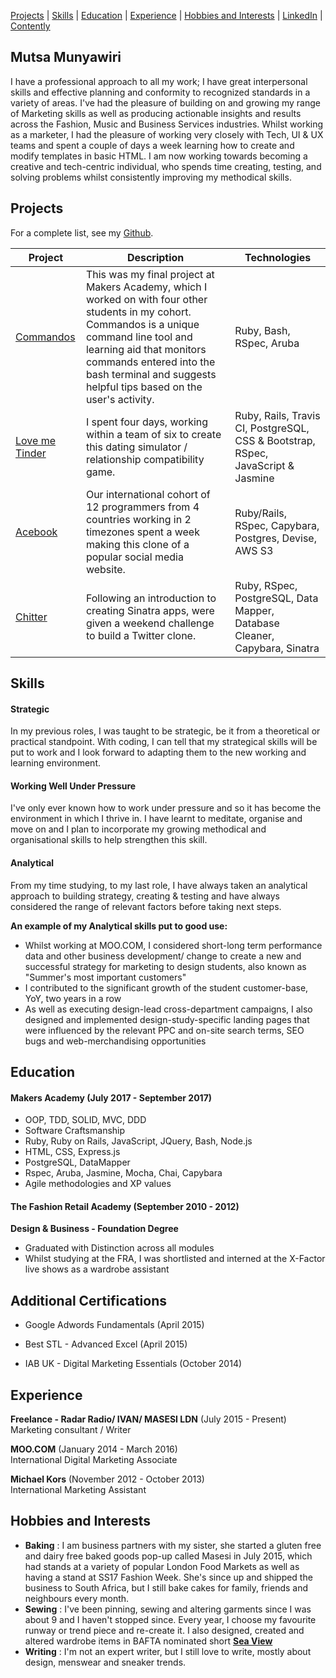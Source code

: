 
[Projects](#projects) | [Skills](#skills) | [Education](#education) | [Experience](#experience) | [Hobbies and Interests](#hobbies-and-interests) | [LinkedIn](http://www.linkedin.com/in/mutsa-munyawiri-44873362) | [Contently](http://mutsamunyawiri.contently.com)

## Mutsa Munyawiri

I have a professional approach to all my work; I have great interpersonal skills and effective planning and conformity to recognized standards in a variety of areas. I've had the pleasure of building on and growing my range of Marketing skills as well as producing actionable insights and results across the Fashion, Music and Business Services industries. Whilst working as a marketer, I had the pleasure of working very closely with Tech, UI & UX teams and spent a couple of days a week learning how to create and modify templates in basic HTML. I am now working towards becoming a creative and tech-centric individual, who spends time creating, testing, and solving problems whilst consistently improving my methodical skills.

## Projects

For a complete list, see my [Github](https://github.com/memunyawiri).

| Project   | Description | Technologies |
|---        |---         |---           |
| [Commandos](https://github.com/memunyawiri/commandos) | This was my final project at Makers Academy, which I worked on with four other students in my cohort. Commandos is a unique command line tool and learning aid that monitors commands entered into the bash terminal and suggests helpful tips based on the user's activity.| Ruby, Bash, RSpec, Aruba
| [Love me Tinder](https://github.com/memunyawiri/love-me-tinder) | I spent four days, working within a team of six to create this dating simulator / relationship compatibility game. | Ruby, Rails, Travis CI, PostgreSQL, CSS & Bootstrap, RSpec, JavaScript & Jasmine |
| [Acebook](https://github.com/memunyawiri/acebook-remote-july-2017) | Our international cohort of 12 programmers from 4 countries working in 2 timezones spent a week making this clone of a popular social media website.  | Ruby/Rails, RSpec, Capybara, Postgres, Devise, AWS S3 |
| [Chitter](https://github.com/memunyawiri/chitter-challenge) | Following an introduction to creating Sinatra apps, were given a weekend challenge to build a Twitter clone. | Ruby, RSpec, PostgreSQL, Data Mapper, Database Cleaner, Capybara, Sinatra|


## Skills

#### Strategic

In my previous roles, I was taught to be strategic, be it from a theoretical or practical standpoint. 
With coding, I can tell that my strategical skills will be put to work and I look forward to adapting them to the new working and learning environment.

#### Working Well Under Pressure

I've only ever known how to work under pressure and so it has become the environment in which I thrive in. 
I have learnt to meditate, organise and move on and I plan to incorporate my growing methodical and organisational skills to help strengthen this skill.

#### Analytical

From my time studying, to my last role, I have always taken an analytical approach to building strategy, creating & testing and have always considered the range of relevant factors before taking next steps.

**An example of my Analytical skills put to good use:**

- Whilst working at MOO.COM, I considered short-long term performance data and other business development/ change to create a new and successful strategy for marketing to design students, also known as "Summer's most important customers"
- I contributed to the significant growth of the student customer-base, YoY, two years in a row
- As well as executing design-lead cross-department campaigns, I also designed and implemented design-study-specific landing pages that were influenced by the relevant PPC and on-site search terms, SEO bugs and web-merchandising opportunities


## Education

#### Makers Academy (July 2017 - September 2017)

- OOP, TDD, SOLID, MVC, DDD
- Software Craftsmanship
- Ruby, Ruby on Rails, JavaScript, JQuery, Bash, Node.js
- HTML, CSS, Express.js
- PostgreSQL, DataMapper
- Rspec, Aruba, Jasmine, Mocha, Chai, Capybara
- Agile methodologies and XP values

#### The Fashion Retail Academy (September 2010 - 2012)

**Design & Business - Foundation Degree**
- Graduated with Distinction across all modules
- Whilst studying at the FRA, I was shortlisted and interned at the X-Factor live shows as a wardrobe assistant

## Additional Certifications

- Google Adwords Fundamentals (April 2015)

- Best STL - Advanced Excel (April 2015)

- IAB UK - Digital Marketing Essentials (October 2014)

## Experience

**Freelance - Radar Radio/ IVAN/ MASESI LDN** (July 2015 - Present)    
Marketing consultant / Writer

**MOO.COM** (January 2014 - March 2016)    
International Digital Marketing Associate 

**Michael Kors** (November 2012 - October 2013)   
International Marketing Assistant  

## Hobbies and Interests
- **Baking** : I am business partners with my sister, she started a gluten free and dairy free baked goods pop-up called Masesi in July 2015, which had stands at a variety of popular London Food Markets as well as having a stand at SS17 Fashion Week. She's since up and shipped the business to South Africa, but I still bake cakes for family, friends and neighbours every month.
- **Sewing** : I've been pinning, sewing and altering garments since I was about 9 and I haven't stopped since. Every year, I choose my favourite runway or trend piece and re-create it. I also designed, created and altered wardrobe items in BAFTA nominated short **[Sea View](http://vimeo.com/79130177)**
- **Writing** : I'm not an expert writer, but I still love to write, mostly about design, menswear and sneaker trends.
